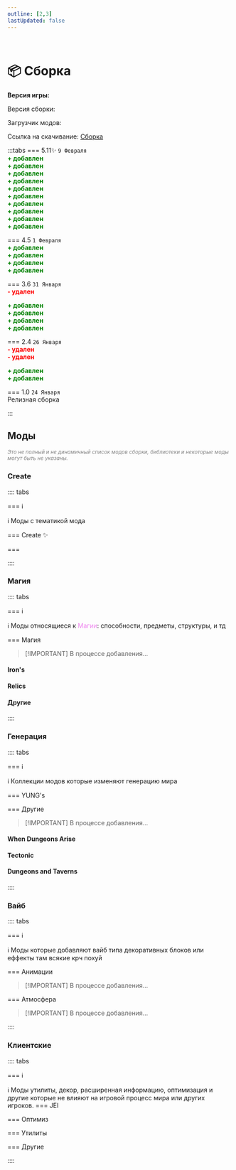 ```yaml
---
outline: [2,3]
lastUpdated: false
---
```


<Pill name="ML Create & Magic" link="./" icon="game-icons:steampunk-goggles" color="#d77b57" /> <br/>
 
# 📦 Сборка 

**Версия игры: <Badge type="info" text="1.20.1" />** 

Версия сборки: <Badge type="tip" text="v5.11" />

Загрузчик модов: <Badge type="info" text="Forge" />

Ссылка на скачивание: [Сборка](https://drive.google.com/uc?export=download&id=1Sk18AP-rt9n3ibYLVBVtTllHNcjMWEh7) 


:::tabs 
=== 5.11✨
`9 Февраля`<br/>
**<span style="color: green;">+ добавлен</span>** <Pill name="Create Cobblestone" link="https://modrinth.com/mod/ihpnEd80" image="https://cdn.modrinth.com/data/ihpnEd80/3b04d5b3830e1f685d78fa765f928d94f11f5d65_96.webp" /> <br/>
**<span style="color: green;">+ добавлен</span>** <Pill name="Create: Food" link="https://modrinth.com/mod/4HnO3el1" image="https://cdn.modrinth.com/data/4HnO3el1/83b7a516998acc6394c9990671eb3fd0e0dee164.gif" /> <br/>
**<span style="color: green;">+ добавлен</span>** <Pill name="Create: Factory" link="https://modrinth.com/mod/j6Zt3N7W" image="https://cdn.modrinth.com/data/j6Zt3N7W/7695e7967fd8386954b8b2f13e579b99c7839650.png" /> <br/>
**<span style="color: green;">+ добавлен</span>** <Pill name="Create: Ultimate Factory [Forge/Fabric]" link="https://modrinth.com/mod/N9QToVpw" image="https://cdn.modrinth.com/data/N9QToVpw/973e6f8a59b52aa91236d2fd54dd92d953148a5f_96.webp" /> <br/>
**<span style="color: green;">+ добавлен</span>** <Pill name="Create Railways Navigator" link="https://modrinth.com/mod/Dq3STxps" image="https://cdn.modrinth.com/data/Dq3STxps/10e1b3796f2fcf5b70bb77110e68b59c750310ac_96.webp" /> <br/>
**<span style="color: green;">+ добавлен</span>** <Pill name="Create: Trading floor" link="https://modrinth.com/mod/WROfLLvn" image="https://cdn.modrinth.com/data/WROfLLvn/4573807702d15fb8529af62a393c85fd5b62b486_96.webp" /> <br/>
**<span style="color: green;">+ добавлен</span>** <Pill name="Create: High Pressure" link="https://modrinth.com/mod/Mn8ziD0c" image="https://cdn.modrinth.com/data/Mn8ziD0c/0a52c693eb09fb52f90244c7deeafec1f7b6a69f_96.webp" /> <br/>
**<span style="color: green;">+ добавлен</span>** <Pill name="Create: Framed" link="https://modrinth.com/mod/15fFZ3f4" image="https://cdn.modrinth.com/data/15fFZ3f4/d4b1d8df190742e464afc64333cfa81614a28ae3_96.webp" /> <br/>
**<span style="color: green;">+ добавлен</span>** <Pill name="Tetra\'s Delight" link="https://modrinth.com/mod/TVhC6ZPD" image="https://cdn.modrinth.com/data/TVhC6ZPD/385f43298c2e8c4ceb1e2ccd172f40dd463a120e.png" /> <br/>
**<span style="color: green;">+ добавлен</span>** <Pill name="Tetratic Combat Expanded" link="https://modrinth.com/mod/gKU2sJEW" image="https://cdn.modrinth.com/data/gKU2sJEW/1fd98151f0db55ab91e5e22e8d55e95680436a9a_96.webp" /> <br/>

=== 4.5 
`1 Февраля`<br/>
**<span style="color: green;">+ добавлен</span>** <Pill name="Cuffed" link="https://www.curseforge.com/minecraft/mc-mods/cuffed" image="https://media.forgecdn.net/avatars/thumbnails/861/843/64/64/638269835732271886.png" /> <br/>
**<span style="color: green;">+ добавлен</span>** <Pill name="MmmMmmMmmMmm" link="https://www.curseforge.com/minecraft/mc-mods/mmmmmmmmmmmm" image="https://media.forgecdn.net/avatars/thumbnails/727/100/64/64/638080208599452100.png" /> <br/>
**<span style="color: green;">+ добавлен</span>** <Pill name="Nature's Compass" link="https://www.curseforge.com/minecraft/mc-mods/natures-compass" image="https://media.forgecdn.net/avatars/thumbnails/54/102/64/64/636131217371752080.png" /> <br/>
**<span style="color: green;">+ добавлен</span>** <Pill name="Drink Beer Refill" link="https://www.curseforge.com/minecraft/mc-mods/drink-beer-refill" image="https://media.forgecdn.net/avatars/thumbnails/667/615/64/64/638062005137304376.png" /> <br/>


=== 3.6
`31 Января`<br/>
**<span style="color: red;">- удален</span>** <Pill name="Pekhui" link="https://www.curseforge.com/minecraft/mc-mods/pehkui" image="https://media.forgecdn.net/avatars/thumbnails/199/987/64/64/636910482436953576.png" /> <br/>

**<span style="color: green;">+ добавлен</span>** <Pill name="Etched" link="https://www.curseforge.com/minecraft/mc-mods/etched" image="https://media.forgecdn.net/avatars/thumbnails/939/472/64/64/638419301379970746.png" /> <br/>
**<span style="color: green;">+ добавлен</span>** <Pill name="Refined Storage" link="https://www.curseforge.com/minecraft/mc-mods/refined-storage" image="https://media.forgecdn.net/avatars/thumbnails/51/695/64/64/636106666531773282.png" /> <br/>
**<span style="color: green;">+ добавлен</span>** <Pill name="Xaero's Minimap" link="https://www.curseforge.com/minecraft/mc-mods/xaeros-minimap" image="https://media.forgecdn.net/avatars/thumbnails/92/854/64/64/636258666554688823.png" /> <br/>
**<span style="color: green;">+ добавлен</span>** <Pill name="Double Doors" link="https://www.curseforge.com/minecraft/mc-mods/double-doors" image="https://media.forgecdn.net/avatars/thumbnails/233/519/64/64/637072440646369425.png" /> <br/>

=== 2.4
`26 Января`<br/>
**<span style="color: red;">- удален</span>** <Pill name="Antique Atlas 4" link="https://modrinth.com/mod/antique-atlas-4" image="https://cdn.modrinth.com/data/Y5Ve4Ui4/afa76ec243b9fcfbbdc164f1d960747e99cab704.png" /> <br/>
**<span style="color: red;">- удален</span>** <Pill name="Alex's Mobs" link="https://www.curseforge.com/minecraft/mc-mods/alexs-mobs" image="https://media.forgecdn.net/avatars/thumbnails/543/777/64/64/637874731161865623.jpeg" /> <br/>

**<span style="color: green;">+ добавлен</span>** <Pill name="Hearth & Home" link="https://www.curseforge.com/minecraft/mc-mods/hearth-and-home" image="https://media.forgecdn.net/avatars/thumbnails/803/216/64/64/638168465504166353.png" /> <br/>
**<span style="color: green;">+ добавлен</span>** <Pill name="Naturalist" link="https://www.curseforge.com/minecraft/mc-mods/naturalist" image="https://media.forgecdn.net/avatars/thumbnails/628/827/64/64/638026024760909658_animated.gif" /> <br/>

=== 1.0
`24 Января`<br/>
Релизная сборка

:::

## Моды 
*<span style="color: gray;"><sup>Это не полный и не динамичный список модов сборки, библиотеки и некоторые моды могут быть не указаны. </sup></span>*


### Create <Badge type="warning" text="New" />
:::: tabs 

=== ℹ️

ℹ️ Моды с тематикой мода <Pill name="Create" link="https://www.curseforge.com/minecraft/mc-mods/create" image="https://media.forgecdn.net/avatars/thumbnails/1065/184/64/64/638598725500886388.png" />

=== Create ✨

<Box :items="[ 
    { 
      name: 'Create', 
      link: 'https://www.curseforge.com/minecraft/mc-mods/create', 
      image: 'https://media.forgecdn.net/avatars/thumbnails/1065/184/256/256/638598725500886388.png', 
    },
    {
      name: 'Create Cobblestone',
      link: 'https://modrinth.com/mod/ihpnEd80',
      image: 'https://cdn.modrinth.com/data/ihpnEd80/3b04d5b3830e1f685d78fa765f928d94f11f5d65_96.webp',
      tag: 'New',
    },
    {
      name: 'Create: Food',
      link: 'https://modrinth.com/mod/4HnO3el1',
      image: 'https://cdn.modrinth.com/data/4HnO3el1/83b7a516998acc6394c9990671eb3fd0e0dee164.gif',
      tag: 'New',
    },
    {
      name: 'Create: Factory',
      link: 'https://modrinth.com/mod/j6Zt3N7W',
      image: 'https://cdn.modrinth.com/data/j6Zt3N7W/7695e7967fd8386954b8b2f13e579b99c7839650.png',
      tag: 'New',
    },
    {
      name: 'Create: Ultimate Factory [Forge/Fabric]',
      link: 'https://modrinth.com/mod/N9QToVpw',
      image: 'https://cdn.modrinth.com/data/N9QToVpw/973e6f8a59b52aa91236d2fd54dd92d953148a5f_96.webp',
      tag: 'New',
    },
    {
      name: 'Create Railways Navigator',
      link: 'https://modrinth.com/mod/Dq3STxps',
      image: 'https://cdn.modrinth.com/data/Dq3STxps/10e1b3796f2fcf5b70bb77110e68b59c750310ac_96.webp',
      tag: 'New',
    },
    {
      name: 'Create: Trading floor',
      link: 'https://modrinth.com/mod/WROfLLvn',
      image: 'https://cdn.modrinth.com/data/WROfLLvn/4573807702d15fb8529af62a393c85fd5b62b486_96.webp',
      tag: 'New',
    },
    {
      name: 'Create: High Pressure',
      link: 'https://modrinth.com/mod/Mn8ziD0c',
      image: 'https://cdn.modrinth.com/data/Mn8ziD0c/0a52c693eb09fb52f90244c7deeafec1f7b6a69f_96.webp',
      tag: 'New',
    },
    {
      name: 'Create: Framed',
      link: 'https://modrinth.com/mod/15fFZ3f4',
      image: 'https://cdn.modrinth.com/data/15fFZ3f4/d4b1d8df190742e464afc64333cfa81614a28ae3_96.webp',
      tag: 'New',
    },
    { 
      name: 'Create: Gravity', 
      link: 'https://www.curseforge.com/minecraft/mc-mods/create-gravity', 
      image: 'https://media.forgecdn.net/avatars/thumbnails/946/95/256/256/638431672145306956.png', 
    },
    { 
      name: 'Crafts & Additions', 
      link: 'https://www.curseforge.com/minecraft/mc-mods/createaddition', 
      image: 'https://media.forgecdn.net/avatars/thumbnails/405/250/256/256/637616939209778882.png', 
    },
    { 
      name: 'Enchantment Industry', 
      link: 'https://www.curseforge.com/minecraft/mc-mods/create-enchantment-industry', 
      image: 'https://media.forgecdn.net/avatars/thumbnails/624/857/256/256/638021175448741701.png', 
    },
    { 
      name: 'Create Goggles', 
      link: 'https://www.curseforge.com/minecraft/mc-mods/create-goggles', 
      image: 'https://media.forgecdn.net/avatars/thumbnails/1068/188/256/256/638602681717064214.png', 
    },
    { 
      name: 'Create Jetpack', 
      link: 'https://www.curseforge.com/minecraft/mc-mods/create-jetpack', 
      image: 'https://media.forgecdn.net/avatars/thumbnails/585/29/256/256/637951524914026425.png',
    },
    { 
      name: 'Create Slice & Dice', 
      link: 'https://www.curseforge.com/minecraft/mc-mods/slice-and-dice', 
      image: 'https://media.forgecdn.net/avatars/thumbnails/1076/930/256/256/638614872387774853.png', 
    },
    { 
      name: 'Power Loader', 
      link: 'https://www.curseforge.com/minecraft/mc-mods/create-power-loader', 
      image: 'https://media.forgecdn.net/avatars/thumbnails/903/443/256/256/638352779105838214.png', 
    },
    { 
      name: 'Create: Connected', 
      link: 'https://www.curseforge.com/minecraft/mc-mods/create-connected', 
      image: 'https://media.forgecdn.net/avatars/thumbnails/922/162/256/256/638387242479713653.png',
    },
    { 
      name: 'Create: Copycats+', 
      link: 'https://www.curseforge.com/minecraft/mc-mods/copycats', 
      image: 'https://media.forgecdn.net/avatars/thumbnails/946/562/256/256/638432563570802556.png',  
    },
    { 
      name: 'Create: Interiors', 
      link: 'https://www.curseforge.com/minecraft/mc-mods/interiors', 
      image: 'https://media.forgecdn.net/avatars/thumbnails/1068/436/256/256/638602929407669140.png', 
    },
    { 
      name: 'Steam \'n\' Rails', 
      link: 'https://www.curseforge.com/minecraft/mc-mods/create-steam-n-rails', 
      image: 'https://media.forgecdn.net/avatars/thumbnails/1065/609/256/256/638599304770885171.webp', 
    },
    { 
      name: 'Create Deco', 
      link: 'https://www.curseforge.com/minecraft/mc-mods/create-deco', 
      image: 'https://media.forgecdn.net/avatars/thumbnails/1065/338/256/256/638598933457608969.png', 
    },
    { 
      name: 'More Automation', 
      link: 'https://www.curseforge.com/minecraft/mc-mods/create-more-automation', 
      image: 'https://media.forgecdn.net/avatars/thumbnails/1065/202/256/256/638598743189353680.png', 
    },
    { 
      name: 'Numismatics', 
      link: 'https://www.curseforge.com/minecraft/mc-mods/numismatics', 
      image: 'https://media.forgecdn.net/avatars/thumbnails/975/993/256/256/638479743236516111.png', 
    },
    { 
      name: 'Ore Excavation', 
      link: 'https://www.curseforge.com/minecraft/mc-mods/create-ore-excavation', 
      image: 'https://media.forgecdn.net/avatars/thumbnails/1067/697/256/256/638602012706611157.png', 
    },
    { 
      name: 'Create Encased', 
      link: 'https://www.curseforge.com/minecraft/mc-mods/create-encased', 
      image: 'https://media.forgecdn.net/avatars/thumbnails/1071/505/256/256/638607067577017369.png', 
    },
    { 
      name: 'Create Big Cannons', 
      link: 'https://modrinth.com/mod/create-big-cannons', 
      image: 'https://cdn.modrinth.com/data/GWp4jCJj/39d228c7abac7bb782db7d3f203a24beb164455f_96.webp', 
    },
    { 
      name: 'Create Less Ticking', 
      link: 'https://modrinth.com/mod/create-lt', 
      image: 'https://cdn.modrinth.com/data/RQANGB0o/96951ca0eb2655930cc976e52cb1b656a591df89.png', 
    },
    { 
      name: 'Create Metallurgy', 
      link: 'https://modrinth.com/mod/create-metallurgy', 
      image: 'https://cdn.modrinth.com/data/Soft45xC/325e4872a35bf6bfeb1221423bfd724f2c23c677_96.webp', 
    },
    { 
      name: 'Create Structures', 
      link: 'https://modrinth.com/datapack/create-structures', 
      image: 'https://cdn.modrinth.com/data/IAnP4np7/694d235f12ba11b0c6e6cd9428dab3cfcf233d10_96.webp', 
    },
    { 
      name: 'Create: Dreams & Desires', 
      link: 'https://www.curseforge.com/minecraft/mc-mods/create-dreams-desires', 
      image: 'https://media.forgecdn.net/avatars/thumbnails/1065/286/64/64/638598847906933576_animated.gif', 
    },
    { 
      name: 'Trackwork', 
      link: 'https://modrinth.com/mod/trackwork', 
      image: 'https://cdn.modrinth.com/data/FXDpZRJG/7bac8282c170ff9841ffb4715b8912e6305dddbb_96.webp', 
    },
    { 
      name: 'Clockwork', 
      link: 'https://www.curseforge.com/minecraft/mc-mods/create-clockwork', 
      image: 'https://media.forgecdn.net/avatars/thumbnails/925/381/64/64/638393946266044506_animated.gif', 
    },
]"/>

=== 

::::

### Магия
:::: tabs 

=== ℹ️

ℹ️ Моды относящиеся к <span style="color: violet;">Магии</span>: способности, предметы, структуры, и тд

=== Магия
> [!IMPORTANT] В процессе добавления...
#### Iron's
<Box :items="[ 
  { 
    name: 'Spells \'n Spellbooks', 
    link: 'https://www.curseforge.com/minecraft/mc-mods/irons-spells-n-spellbooks', 
    image: 'https://media.forgecdn.net/avatars/thumbnails/871/265/64/64/638288661913483053.png', 
    color: '#00FF00', 
  },
  { 
    name: 'Spells Gone Wrong ', 
    link: 'https://modrinth.com/mod/spells-gone-wrong', 
    image: 'https://cdn.modrinth.com/data/4ugLsKOh/8a1bdbfdcfad7fd4d4079c1e5388086555186441_96.webp', 
    color: '#00FF00', 
  },
]"/>

#### Relics
<Box :items="[ 
  { 
    name: 'Relics', 
    link: 'https://modrinth.com/mod/relics-mod', 
    image: 'https://cdn.modrinth.com/data/OCJRPujW/abd5b9d7ed74ec3260e5807cfa1e9c7e28285450.gif', 
    color: '#00FF00', 
  },
  { 
    name: 'Artifacts Compat', 
    link: 'https://modrinth.com/mod/rar-compat', 
    image: 'https://cdn.modrinth.com/data/GnU07giL/df819c4f12475b0df8ca7399baf556f1cfa072fe.gif', 
    color: '#00FF00', 
  },
]"/>

#### Другие
<Box :items="[ 
  { 
    name: 'L_Ender\'s Cataclysm', 
    link: 'https://modrinth.com/mod/l_enders-cataclysm', 
    image: 'https://cdn.modrinth.com/data/46KJle7n/4de43b519c4b4ce09c5a3155e908da446dbf455a_96.webp', 
    color: '#00FF00', 
  },
  { 
    name: 'Artifacts', 
    link: 'https://modrinth.com/mod/artifacts', 
    image: 'https://cdn.modrinth.com/data/P0Mu4wcQ/icon.png', 
    color: '#00FF00', 
  },
  { 
    name: 'Ribbits', 
    link: 'https://modrinth.com/mod/ribbits', 
    image: 'https://cdn.modrinth.com/data/8YcE8y4T/428a4dda4085df0e7e078c69da853740f4294117_96.webp', 
    color: '#00FF00', 
  },
]"/>

:::: 

<!-- ### Механики
:::: tabs
=== jk
<Box :items="[
]"/>

:::: -->


### Генерация
:::: tabs 

=== ℹ️

ℹ️ Коллекции модов которые изменяют генерацию мира

=== YUNG's
<Pill name="YUNGNICKYOUNG" link="https://modrinth.com/user/YUNGNICKYOUNG" image="https://cdn.modrinth.com/user/HCGwycZf/f4ec4b86f9778f12367fbd3a3e9f9e6af6830bee.png" /> <br/>


<BoxCube :items="[ 
  { 
    name: 'Desert Temples', 
    link: 'https://modrinth.com/mod/yungs-better-desert-temples', 
    image: 'https://cdn.modrinth.com/data/XNlO7sBv/32fc82949e922ad9281ac9a8fe965afc04261848_96.webp', 
    color: '#00FF00', 
  },
  { 
    name: 'Dungeons', 
    link: 'https://modrinth.com/mod/yungs-better-dungeons', 
    image: 'https://cdn.modrinth.com/data/o1C1Dkj5/9b54b2d932a5a5b6565c93814935c04902f3179b_96.webp', 
    color: '#00FF00', 
  },
  { 
    name: 'Jungle Temples', 
    link: 'https://modrinth.com/mod/yungs-better-jungle-temples', 
    image: 'https://cdn.modrinth.com/data/z9Ve58Ih/a142b7d112fe6812592de7db2d2badb1398100a7_96.webp', 
    color: '#00FF00', 
  },
  { 
    name: 'Mineshafts', 
    link: 'https://modrinth.com/mod/yungs-better-mineshafts', 
    image: 'https://cdn.modrinth.com/data/HjmxVlSr/4e41ef8344db48b8368cd3d6f35844c8a619f446_96.webp', 
    color: '#00FF00', 
  },
  { 
    name: 'Nether Fortresses', 
    link: 'https://modrinth.com/mod/yungs-better-nether-fortresses', 
    image: 'https://cdn.modrinth.com/data/Z2mXHnxP/3c88dd70c00b5e47addd9fdeba53a7c96076088d_96.webp', 
    color: '#00FF00', 
  },
  { 
    name: 'Ocean Monuments', 
    link: 'https://modrinth.com/mod/yungs-better-ocean-monuments', 
    image: 'https://cdn.modrinth.com/data/3dT9sgt4/05c04c64ab9e5bf523701fa7bc0ac54adec25337_96.webp', 
    color: '#00FF00', 
  },
  { 
    name: 'Witch Huts', 
    link: 'https://modrinth.com/mod/yungs-better-witch-huts', 
    image: 'https://cdn.modrinth.com/data/t5FRdP87/20d3e930ec0a010723df61df091160104294e0b0_96.webp', 
    color: '#00FF00', 
  },
  { 
    name: 'End Island', 
    link: 'https://modrinth.com/mod/yungs-better-end-island', 
    image: 'https://cdn.modrinth.com/data/2BwBOmBQ/78c665ae3617a5b7e8902242b480d7f71ef04307_96.webp', 
    color: '#00FF00', 
  },
  { 
    name: 'Strongholds', 
    link: 'https://modrinth.com/mod/yungs-better-strongholds', 
    image: 'https://cdn.modrinth.com/data/kidLKymU/bfb3cac4ca4d7d891fbbcb34a1d61eaa1d6f3e9a_96.webp', 
    color: '#00FF00', 
  },
  { 
    name: 'Bridges', 
    link: 'https://modrinth.com/mod/yungs-bridges', 
    image: 'https://cdn.modrinth.com/data/Ht4BfYp6/b465e98ac5f2742cf52292e6649b6abb76665e8f_96.webp', 
    color: '#00FF00', 
  },
  { 
    name: 'Extras', 
    link: 'https://modrinth.com/mod/yungs-extras', 
    image: 'https://cdn.modrinth.com/data/ZYgyPyfq/153c00f1d64b90c8b5fd0c5136df91a65efc1df2_96.webp', 
    color: '#00FF00', 
  },
]"/>

=== Другие
> [!IMPORTANT] В процессе добавления...
#### When Dungeons Arise
<Box :items="[
    { 
      name: 'When Dungeons Arise', 
      link: 'https://modrinth.com/mod/when-dungeons-arise', 
      image: 'https://cdn.modrinth.com/data/8DfbfASn/4240773f6aa5f8c69f44a5e2e0ff313f98ff3389_96.webp', 
      color: '#FF0000', 
    },
    { 
      name: 'Seven Seas', 
      link: 'https://modrinth.com/mod/when-dungeons-arise-seven-seas', 
      image: 'https://cdn.modrinth.com/data/ZsrrjDbP/dde6d034253f027dad87ffb06e2f047b0b5c96a0_96.webp', 
      color: '#FF0000', 
    },
]"/>

#### Tectonic
<Box :items="[
    { 
      name: 'Tectonic', 
      link: 'https://modrinth.com/datapack/tectonic', 
      image: 'https://cdn.modrinth.com/data/lWDHr9jE/c7a4e685e92e64d07860ecee7b8669022fd0985d_96.webp', 
      color: '#FF0000', 
    },
]"/>

#### Dungeons and Taverns
<Box :items="[
    { 
      name: 'Stronghold Overhaul', 
      link: 'https://modrinth.com/datapack/dungeons-and-taverns-stronghold-overhaul', 
      image: 'https://cdn.modrinth.com/data/rYocd2LE/5494b7d3fae40e7909129ddd209ac43f2ed94547_96.webp', 
      color: '#FF0000', 
    },
    { 
      name: 'Pillager Outpost Overhaul', 
      link: 'https://modrinth.com/datapack/dungeons-and-taverns-pillager-outpost-overhaul', 
      image: 'https://cdn.modrinth.com/data/QIt10I7z/5d53bfb8d8b863b0dba40fdeae12bd9e5914b755_96.webp', 
      color: '#FF0000', 
    },
]"/>

::::


### Вайб
:::: tabs 

=== ℹ️

ℹ️ Моды которые добавляют вайб типа декоративных блоков или еффекты там всякие крч похуй

=== Анимации
> [!IMPORTANT] В процессе добавления...
<Box :items="[
    { 
      name: 'Emotecraft', 
      link: 'https://modrinth.com/plugin/emotecraft', 
      image: 'https://cdn.modrinth.com/data/pZ2wrerK/eed7e2c9851392e5879c7d7cb763f142f124e6d2_96.webp', 
      color: '#FF0000', 
    },
    { 
      name: 'Online Emotes', 
      link: 'https://modrinth.com/mod/online-emotes', 
      image: 'https://cdn.modrinth.com/data/Dc4g4seU/6313f6f4f772d8e75c9f0cb601ea2aa003a2fb9b_96.webp', 
      color: '#FF0000', 
    },
    { 
      name: 'Better Combat', 
      link: 'https://modrinth.com/mod/better-combat', 
      image: 'https://cdn.modrinth.com/data/5sy6g3kz/4d59a2a1ddd25f977b39c89e391edc4cdc7c71ba_96.webp', 
      color: '#FF0000', 
    },
    { 
      name: 'Cataclysmic Combat', 
      link: 'https://modrinth.com/mod/cataclysmic-combat', 
      image: 'https://cdn.modrinth.com/data/MehxyiU4/bfca017772e57975605df4983208ab38c42fe6c0_96.webp', 
      color: '#FF0000', 
    },
    { 
      name: 'Creeper Overhaul', 
      link: 'https://modrinth.com/mod/creeper-overhaul', 
      image: 'https://cdn.modrinth.com/data/MI1LWe93/d42fb7a69f1e7a86584fa1ed43520af98acec065.png', 
      color: '#FF0000', 
    },
    { 
      name: 'Not Enough Animations', 
      link: 'https://modrinth.com/mod/not-enough-animations', 
      image: 'https://cdn.modrinth.com/data/MPCX6s5C/b97fd5f7a893165052408b747286d6eb38d57abb_96.webp', 
      color: '#FF0000', 
    },
]"/>

=== Атмосфера
> [!IMPORTANT] В процессе добавления...
<Box :items="[
    {
      name: 'Particle Core',
      link: 'https://modrinth.com/mod/RSeLon5O',
      image: 'https://cdn.modrinth.com/data/RSeLon5O/147110a6a4457b2f287f68fc626771f0f8ef2cde_96.webp',
    },
    {
      name: 'Advancement Plaques',
      link: 'https://modrinth.com/mod/9NM0dXub',
      image: 'https://cdn.modrinth.com/data/9NM0dXub/bb63f53585dd34679781c9964874dce8acdf6d26_96.webp',
    },
    {
      name: 'AmbientSounds',
      link: 'https://modrinth.com/mod/fM515JnW',
      image: 'https://cdn.modrinth.com/data/fM515JnW/9a8eca9c055ec1dd753a7209210fcb22a2d40ff7_96.webp',
    },
    {
      name: 'Sound Physics Remastered',
      link: 'https://modrinth.com/mod/qyVF9oeo',
      image: 'https://cdn.modrinth.com/data/qyVF9oeo/798fbfae58ec95ad51f3e1d522b43227306c326c.png',
    },
    {
      name: 'Traveler\'s Titles',
      link: 'https://modrinth.com/mod/JtifUr64',
      image: 'https://cdn.modrinth.com/data/JtifUr64/e7743f2d78a52a1af0ebe5aacbfa940094c63dff_96.webp',
    },
]"/>

::::


### Клиентские 

:::: tabs 

=== ℹ️

ℹ️ Моды утилиты, декор, расширенная информацию, оптимизация и другие которые не влияют на игровой процесс мира или других игроков. 
=== JEI
<Box :items="[
    {
      name: 'Just Enough Breeding (JEBr)',
      link: 'https://modrinth.com/mod/9Pk89J3g',
      image: 'https://cdn.modrinth.com/data/9Pk89J3g/86043395c6a9e34380d3604e0c9cbbebc23b0b7a.png',
    },
    {
      name: 'Just Enough Effect Descriptions (JEED)',
      link: 'https://modrinth.com/mod/EO27GKs1',
      image: 'https://cdn.modrinth.com/data/EO27GKs1/0cae90cd5fbb858e267777ef965a499a83b7ddcb_96.webp',
    },
    {
      name: 'Just Enough Resources (JER)',
      link: 'https://modrinth.com/mod/uEfK2CXF',
      image: 'https://cdn.modrinth.com/data/uEfK2CXF/ca8130fd80167a798d6bfa489dd87fbb871dce94_96.webp',
    },
]"/>


=== Оптимиз
<Box :items="[
    {
      name: 'Embeddium',
      link: 'https://modrinth.com/mod/sk9rgfiA',
      image: 'https://cdn.modrinth.com/data/sk9rgfiA/55f9c50284f8abbbe2a485abfd6a16209201e451_96.webp',
    },
    {
      name: 'Embeddium++',
      link: 'https://modrinth.com/mod/yD9qW65f',
      image: 'https://cdn.modrinth.com/data/yD9qW65f/0f3c3528382cf0830210389266273455e6fd6eeb_96.webp',
    },
    {
      name: 'Embeddium (Rubidium) Extra',
      link: 'https://modrinth.com/mod/oY2B1pjg',
      image: 'https://cdn.modrinth.com/data/oY2B1pjg/e21509d986b82e5a09e46682afd7644ce119cc26_96.webp',
    },
    {
      name: 'Sodium Options API',
      link: 'https://modrinth.com/mod/Es5v4eyq',
      image: 'https://cdn.modrinth.com/data/Es5v4eyq/7bff17babb498584c0edd74211d97435b651c11f_96.webp',
    },
    {
      name: 'Sodium Dynamic Lights',
      link: 'https://modrinth.com/mod/PxQSWIcD',
      image: 'https://cdn.modrinth.com/data/PxQSWIcD/a5ab5515213391934e18baaf487c87e4b24ebfa3_96.webp',
    },
    {
      name: 'Dynamic FPS',
      link: 'https://modrinth.com/mod/LQ3K71Q1',
      image: 'https://cdn.modrinth.com/data/LQ3K71Q1/5056368d0d87c1a9f3efead0cb48ab39a4ea87bf_96.webp',
    },
    {
      name: 'FastQuit',
      link: 'https://modrinth.com/mod/x1hIzbuY',
      image: 'https://cdn.modrinth.com/data/x1hIzbuY/930154d1ed3e855079c5f6ee63faeb9bcbe87cfd_96.webp',
    },
    {
      name: 'Entity Culling',
      link: 'https://modrinth.com/mod/NNAgCjsB',
      image: 'https://cdn.modrinth.com/data/NNAgCjsB/7873452d6cede4daed12da3d7d8c193ab88b4fd6_96.webp',
    },
    {
      name: 'Model Gap Fix',
      link: 'https://modrinth.com/mod/QdG47OkI',
      image: 'https://cdn.modrinth.com/data/QdG47OkI/5a8203e120985d11616614e11ad7b888997000d8.png',
    },
    {
      name: 'ImmediatelyFast',
      link: 'https://modrinth.com/mod/5ZwdcRci',
      image: 'https://cdn.modrinth.com/data/5ZwdcRci/e57b6b451425692ac17ad322d5e14bea686a383a_96.webp',
    },
    {
      name: 'Cull Less Leaves Reforged',
      link: 'https://modrinth.com/mod/qthuEuVy',
      image: 'https://cdn.modrinth.com/data/qthuEuVy/c89e3ec490b4999fda762b996c59cbdc8b76834f_96.webp',
    },
]"/>

=== Утилиты
<Box :items="[
    {
      name: '[EMF] Entity Model Features',
      link: 'https://modrinth.com/mod/4I1XuqiY',
      image: 'https://cdn.modrinth.com/data/4I1XuqiY/6e5bbd0d06b1741bfdab6c0cfab6de8fdaf0064c_96.webp',
    },
    {
      name: '[ETF] Entity Texture Features',
      link: 'https://modrinth.com/mod/BVzZfTc1',
      image: 'https://cdn.modrinth.com/data/BVzZfTc1/af683d206d50b05258d865b0d6e4aa2f2cee12f2_96.webp',
    },
    {
      name: 'Ok Zoomer',
      link: 'https://modrinth.com/mod/aXf2OSFU',
      image: 'https://cdn.modrinth.com/data/aXf2OSFU/6bb42db9ff3dba778257ccc33452c338a7690aba_96.webp',
    },
    {
      name: 'Shulker Box Tooltip',
      link: 'https://modrinth.com/mod/2M01OLQq',
      image: 'https://cdn.modrinth.com/data/2M01OLQq/bb490716cf2590cf84100a495931c3d4743bce43_96.webp',
    },
    {
      name: 'Tool Stats',
      link: 'https://modrinth.com/mod/vuGFx44e',
      image: 'https://cdn.modrinth.com/data/vuGFx44e/192346136bf85057e4602adade6eae5a324f7323.png',
    },
    {
      name: 'Dynamic Crosshair',
      link: 'https://modrinth.com/mod/ZcR9weSm',
      image: 'https://cdn.modrinth.com/data/ZcR9weSm/8da8af58ca961f937bd05d41dcefa26be7b5c182.png',
    },
    {
      name: 'Mouse Tweaks',
      link: 'https://modrinth.com/mod/aC3cM3Vq',
      image: 'https://cdn.modrinth.com/data/aC3cM3Vq/6c0eaa4e60a9c87f4766f222ff63286f09da32c0_96.webp',
    },
    {
      name: 'Xaero\'s Minimap',
      link: 'https://modrinth.com/mod/1bokaNcj',
      image: 'https://cdn.modrinth.com/data/1bokaNcj/354080f65407e49f486fcf9c4580e82c45ae63b8_96.webp',
    },
    {
      name: 'ResourcePackCached',
      link: 'https://modrinth.com/mod/d4phKsx2',
      image: 'https://cdn.modrinth.com/data/d4phKsx2/5ca543437d937f9f8098c82e5b8a523062d2836e_96.webp',
    },
    {
      name: 'Equipment Compare',
      link: 'https://modrinth.com/mod/CYSUVOdj',
      image: 'https://cdn.modrinth.com/data/CYSUVOdj/1cadab9c3d8eacc48ec422b7a08e12c144700a2f_96.webp',
    },
    {
      name: 'Pick Up Notifier',
      link: 'https://modrinth.com/mod/ZX66K16c',
      image: 'https://cdn.modrinth.com/data/ZX66K16c/8005a3a223dde914bebce0639db1127950cc6c1b_96.webp',
    },
    {
      name: 'Enhanced Block Entities',
      link: 'https://modrinth.com/mod/OVuFYfre',
      image: 'https://cdn.modrinth.com/data/OVuFYfre/7313d540ef9514d8680acd5b3feb6a5a079f20fe_96.webp',
    },
    {
      name: 'Controlling',
      link: 'https://modrinth.com/mod/xv94TkTM',
      image: 'https://cdn.modrinth.com/data/xv94TkTM/bdb6feb3d04ca37da4ed5aa73fef062a39d8b3e5_96.webp',
    },
    {
      name: 'Item Highlighter',
      link: 'https://modrinth.com/mod/cVNW5lr6',
      image: 'https://cdn.modrinth.com/data/cVNW5lr6/5e15f8c53ea36ca5391cdd9bbdea33261fa4c18d_96.webp',
    },
    {
      name: 'Enchantment Descriptions',
      link: 'https://modrinth.com/mod/UVtY3ZAC',
      image: 'https://cdn.modrinth.com/data/UVtY3ZAC/1f857baf3d1f78e40343925176c084838c91a891_96.webp',
    },
]"/>

=== Другие
<!-- > [!IMPORTANT] В процессе добавления... -->
<Box :items="[
    {
      name: 'Item Borders',
      link: 'https://modrinth.com/mod/b1fMg6sH',
      image: 'https://cdn.modrinth.com/data/b1fMg6sH/8d57c0d614101a1ebaa9c6cebb90bd1940fb1083.png',
    },
    {
      name: 'Forge Config Screens',
      link: 'https://modrinth.com/mod/5WeWGLoJ',
      image: 'https://cdn.modrinth.com/data/5WeWGLoJ/218f26d9a3c3fd683c2cc6aaa4a5c04f597cb434_96.webp',
    },
    {
      name: 'Panorama Screens',
      link: 'https://modrinth.com/mod/4k0QM1rC',
      image: 'https://cdn.modrinth.com/data/4k0QM1rC/b6627629ad2f5433cd28f870f1bec7e0ea530a08_96.webp',
    },
    {
      name: 'Seamless Loading Screen ',
      link: 'https://modrinth.com/mod/TyTPFOiF',
      image: 'https://cdn.modrinth.com/data/TyTPFOiF/f475bd8fd316e8361b164b7bfa3f803a2a9cd82f_96.webp',
    },
    {
      name: 'Drippy Loading Screen',
      link: 'https://modrinth.com/mod/v3CYg2V9',
      image: 'https://cdn.modrinth.com/data/v3CYg2V9/819ef4e386c8dcd5bd4f5a00bb365d4aeaa28679.png',
    },
    {
      name: 'ItemPhysic Lite',
      link: 'https://modrinth.com/mod/OuyCgP8t',
      image: 'https://cdn.modrinth.com/data/OuyCgP8t/0b6af647b8bd2f5b7230b86566311692273f3360_96.webp',
    },
    {
      name: 'Chat Heads',
      link: 'https://modrinth.com/mod/Wb5oqrBJ',
      image: 'https://cdn.modrinth.com/data/Wb5oqrBJ/icon.png',
    },
]"/>


::::


<Box :items="[
]"/>

